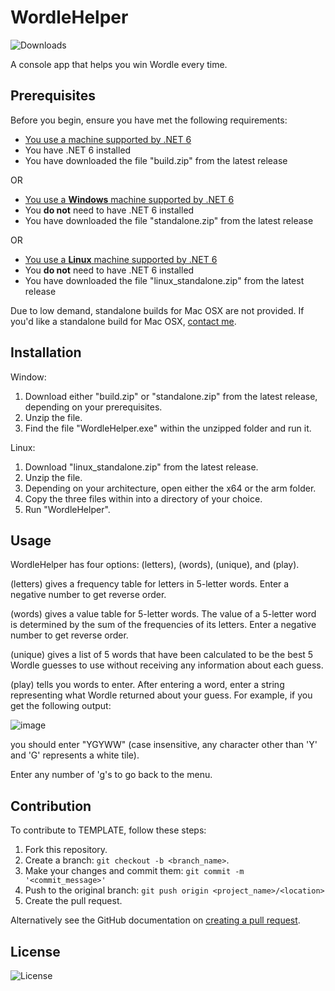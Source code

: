 # WordleHelper
![Downloads](https://img.shields.io/github/downloads/winggar/WordleHelper/total?style=for-the-badge)

A console app that helps you win Wordle every time.

## Prerequisites

Before you begin, ensure you have met the following requirements:
- [You use a machine supported by .NET 6](https://github.com/dotnet/core/blob/main/release-notes/6.0/supported-os.md)
- You have .NET 6 installed
- You have downloaded the file "build.zip" from the latest release

OR

- [You use a **Windows** machine supported by .NET 6](https://github.com/dotnet/core/blob/main/release-notes/6.0/supported-os.md)
- You **do not** need to have .NET 6 installed
- You have downloaded the file "standalone.zip" from the latest release

OR

- [You use a **Linux** machine supported by .NET 6](https://github.com/dotnet/core/blob/main/release-notes/6.0/supported-os.md)
- You **do not** need to have .NET 6 installed
- You have downloaded the file "linux_standalone.zip" from the latest release

Due to low demand, standalone builds for Mac OSX are not provided. If you'd like a standalone build for Mac OSX, [contact me](mailto:winggar1228@gmail.com).

## Installation

Window:
1. Download either "build.zip" or "standalone.zip" from the latest release, depending on your prerequisites.
2. Unzip the file.
3. Find the file "WordleHelper.exe" within the unzipped folder and run it.

Linux:
1. Download "linux_standalone.zip" from the latest release.
2. Unzip the file.
3. Depending on your architecture, open either the x64 or the arm folder.
4. Copy the three files within into a directory of your choice.
5. Run "WordleHelper".

## Usage

WordleHelper has four options: (letters), (words), (unique), and (play).

(letters) gives a frequency table for letters in 5-letter words. Enter a negative number to get reverse order.

(words) gives a value table for 5-letter words. The value of a 5-letter word is determined by the sum of the frequencies of its letters. Enter a negative number to get reverse order.

(unique) gives a list of 5 words that have been calculated to be the best 5 Wordle guesses to use without receiving any information about each guess.

(play) tells you words to enter. After entering a word, enter a string representing what Wordle returned about your guess. For example, if you get the following output:

![image](https://user-images.githubusercontent.com/10767513/153775881-7fb7a0c5-9eb9-483a-be47-13f5788fc775.png)

you should enter "YGYWW" (case insensitive, any character other than 'Y' and 'G' represents a white tile).

Enter any number of 'g's to go back to the menu.

## Contribution
To contribute to TEMPLATE, follow these steps:

1. Fork this repository.
2. Create a branch: `git checkout -b <branch_name>`.
3. Make your changes and commit them: `git commit -m '<commit_message>'`
4. Push to the original branch: `git push origin <project_name>/<location>`
5. Create the pull request.

Alternatively see the GitHub documentation on [creating a pull request](https://help.github.com/en/github/collaborating-with-issues-and-pull-requests/creating-a-pull-request).

## License

![License](https://img.shields.io/github/license/winggar/WordleHelper?style=for-the-badge)
